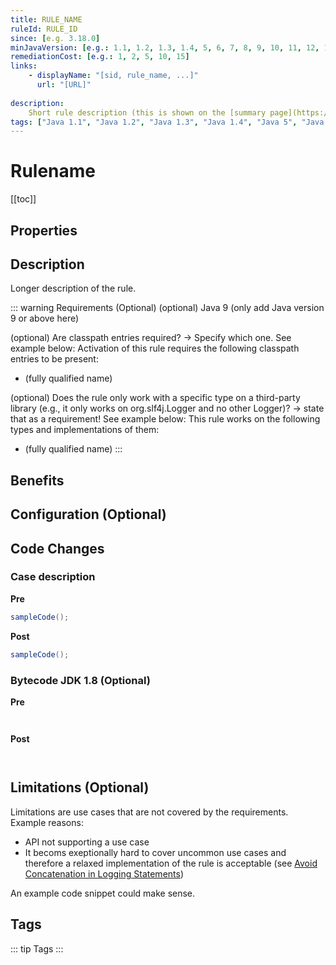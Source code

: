 ```yaml
---
title: RULE_NAME
ruleId: RULE_ID
since: [e.g. 3.18.0]
minJavaVersion: [e.g.: 1.1, 1.2, 1.3, 1.4, 5, 6, 7, 8, 9, 10, 11, 12, 13, 14, ....]
remediationCost: [e.g.: 1, 2, 5, 10, 15]
links:
    - displayName: "[sid, rule_name, ...]"
      url: "[URL]"
    
description:
    Short rule description (this is shown on the [summary page](https://jsparrow.github.io/rules/#summary)).
tags: ["Java 1.1", "Java 1.2", "Java 1.3", "Java 1.4", "Java 5", "Java 7", "Java 8", "Java 9", "Java 10", "String Manipulation", "Performance", "Lambda", "Old Language Constructs", "Loop", "Readability", "Formatting", "Coding Conventions", "Logging", "Free", "Security"]
---
```


# Rulename

[[toc]]

## Properties

<RuleProperties />

## Description

Longer description of the rule.

::: warning Requirements (Optional)
(optional) Java 9 (only add Java version 9 or above here)

(optional) Are classpath entries required? -> Specify which one. See example below:
Activation of this rule requires the following classpath entries to be present:
* (fully qualified name)

(optional) Does the rule only work with a specific type on a third-party library (e.g., it only works on org.slf4j.Logger and no other Logger)? -> state that as a requirement! See example below:
This rule works on the following types and implementations of them:
* (fully qualified name)
:::

## Benefits

## Configuration (Optional)

## Code Changes


### Case description

__Pre__
```java
sampleCode();
```

__Post__
```java
sampleCode();
```

### Bytecode JDK 1.8 (Optional)

__Pre__
```java
```

```
```

__Post__
```java
```

```
```

## Limitations (Optional)

Limitations are use cases that are not covered by the requirements. Example reasons: 
* API not supporting a use case 
* It becoms exeptionally hard to cover uncommon use cases and therefore a relaxed implementation of the rule is acceptable (see [Avoid Concatenation in Logging Statements](https://jsparrow.github.io/rules/avoid-concatenation-in-logging-statements.html#limitations))

An example code snippet could make sense. 

<VersionNotice />

## Tags

::: tip Tags
<TagLinks />
:::
